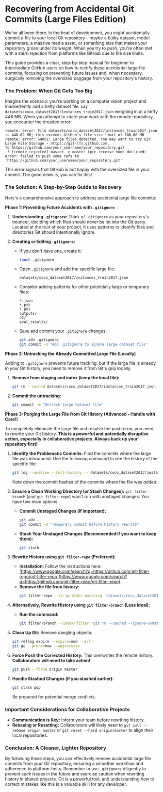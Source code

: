 # Recovering from Accidental Git Commits (Large Files Edition)

We've all been there. In the heat of development, you might accidentally commit a file to your local Git repository – maybe a bulky dataset, model parameters, a massive media asset, or something else that makes your repository groan under its weight. When you try to push, you're often met with a stern rejection from platforms like GitHub due to file size limits.

This guide provides a clear, step-by-step manual for beginner to intermediate GitHub users on how to rectify these accidental large file commits, focusing on preventing future issues and, when necessary, surgically removing the oversized baggage from your repository's history.

### The Problem: When Git Gets Too Big

Imagine the scenario: you're working on a computer vision project and inadvertently add a hefty dataset file, say `datasets/coco_dataset2017/instances_train2017.json` weighing in at a hefty 448 MB. When you attempt to share your work with the remote repository, you encounter the dreaded error:

```
remote: error: File datasets/coco_dataset2017/instances_train2017.json is 448.02 MB; this exceeds GitHub's file size limit of 100.00 MB
remote: error: GH001: Large files detected. You may want to try Git Large File Storage - https://git-lfs.github.com.
To https://github.com/your_username/your_repository.git
 ! [remote rejected] master -> master (pre-receive hook declined)
error: failed to push some refs to 'https://github.com/your_username/your_repository.git'
```

This error signals that GitHub is not happy with the oversized file in your commit. The good news is, you can fix this!

### The Solution: A Step-by-Step Guide to Recovery

Here's a comprehensive approach to address accidental large file commits:

**Phase 1: Preventing Future Accidents with `.gitignore`**

1.  **Understanding `.gitignore`:** Think of `.gitignore` as your repository's bouncer, deciding which files should never be let into the Git party. Located at the root of your project, it uses patterns to identify files and directories Git should intentionally ignore.

2.  **Creating or Editing `.gitignore`:**
    * If you don't have one, create it:
        ```bash
        touch .gitignore
        ```
    * Open `.gitignore` and add the specific large file:
        ```
        datasets/coco_dataset2017/instances_train2017.json
        ```
    * Consider adding patterns for other potentially large or temporary files:
        ```
        *.json
        *.pth
        *.pkl
        outputs/
        d2/
        eval_results/
        ```
    * Save and commit your `.gitignore` changes:
        ```bash
        git add .gitignore
        git commit -m "Add .gitignore to ignore large dataset file"
        ```

**Phase 2: Untracking the Already Committed Large File (Locally)**

Adding to `.gitignore` prevents future tracking, but if the large file is already in your Git history, you need to remove it from Git's grip locally.

1.  **Remove from staging and index (keep the local file):**
    ```bash
    git rm --cached datasets/coco_dataset2017/instances_train2017.json
    ```

2.  **Commit the untracking:**
    ```bash
    git commit -m "Untrack large dataset file"
    ```

**Phase 3: Purging the Large File from Git History (Advanced - Handle with Care!)**

To completely eliminate the large file and resolve the push error, you need to rewrite your Git history. **This is a powerful and potentially disruptive action, especially in collaborative projects. Always back up your repository first!**

1.  **Identify the Problematic Commits:** Find the commits where the large file was introduced. Use the following command to see the history of the specific file:

    ```bash
    git log --oneline --full-history -- datasets/coco_dataset2017/instances_train2017.json
    ```

    Note down the commit hashes of the commits where the file was *added*.

2.  **Ensure a Clean Working Directory (or Stash Changes):** `git filter-branch` (and `git filter-repo`) won't run with unstaged changes. You have two main options:

    * **Commit Unstaged Changes (if important):**
        ```bash
        git add .
        git commit -m "Temporary commit before history rewrite"
        ```

    * **Stash Your Unstaged Changes (Recommended if you want to keep them):**
        ```bash
        git stash
        ```

3.  **Rewrite History using `git filter-repo` (Preferred):**
    * **Installation:** Follow the instructions here: [https://www.google.com/search?q=https://github.com/git-filter-repo/git-filter-repo](https://www.google.com/search?q=https://github.com/git-filter-repo/git-filter-repo).
    * **Remove the file from history:**
        ```bash
        git filter-repo --strip-blobs-matching 'datasets/coco_dataset2017/instances_train2017.json'
        ```

4.  **Alternatively, Rewrite History using `git filter-branch` (Less Ideal):**
    * **Run the command:**
        ```bash
        git filter-branch --index-filter 'git rm --cached --ignore-unmatch datasets/coco_dataset2017/instances_train2017.json' --prune-empty -- --all
        ```

5.  **Clean Up Git:** Remove dangling objects:
    ```bash
    git reflog expire --expire=now --all
    git gc --prune=now --aggressive
    ```

6.  **Force Push the Corrected History:** This overwrites the remote history. **Collaborators will need to take action!**

    ```bash
    git push --force origin master
    ```

7.  **Handle Stashed Changes (if you stashed earlier):**
    ```bash
    git stash pop
    ```

    Be prepared for potential merge conflicts.

### Important Considerations for Collaborative Projects

* **Communication is Key:** Inform your team before rewriting history.
* **Rebasing or Resetting:** Collaborators will likely need to `git pull --rebase origin master` or `git reset --hard origin/master` to align their local repositories.

### Conclusion: A Cleaner, Lighter Repository

By following these steps, you can effectively remove accidental large file commits from your Git repository, ensuring a smoother workflow and adherence to platform limits. Remember to use `.gitignore` diligently to prevent such issues in the future and exercise caution when rewriting history in shared projects. Git is a powerful tool, and understanding how to correct mistakes like this is a valuable skill for any developer.